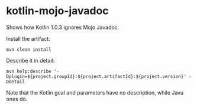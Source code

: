 # kotlin-mojo-javadoc
Shows how Kotlin 1.0.3 ignores Mojo Javadoc.

Install the artifact:
```
mvn clean install
```

Describe it in detail:
```
mvn help:describe '-Dplugin=${project.groupId}:${project.artifactId}:${project.version}' -Ddetail
```

Note that the Kotlin goal and parameters have no description, while Java ones do.
